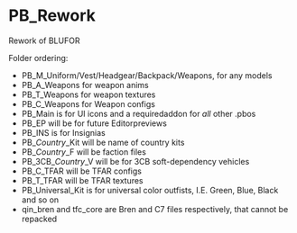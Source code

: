 # PB_Rework
Rework of BLUFOR

Folder ordering:

- PB_M_Uniform/Vest/Headgear/Backpack/Weapons, for any models
- PB_A_Weapons for weapon anims
- PB_T_Weapons for weapon textures
- PB_C_Weapons for Weapon configs
- PB_Main is for UI icons and a requiredaddon for *all* other .pbos
- PB_EP will be for future Editorpreviews
- PB_INS is for Insignias
- PB_*Country*_Kit will be name of country kits
- PB_*Country*_F will be faction files
- PB_3CB_*Country*_V will be for 3CB soft-dependency vehicles
- PB_C_TFAR will be TFAR configs
- PB_T_TFAR will be TFAR textures
- PB_Universal_Kit is for universal color outfists, I.E. Green, Blue, Black and so on
- qin_bren and tfc_core are Bren and C7 files respectively, that cannot be repacked
